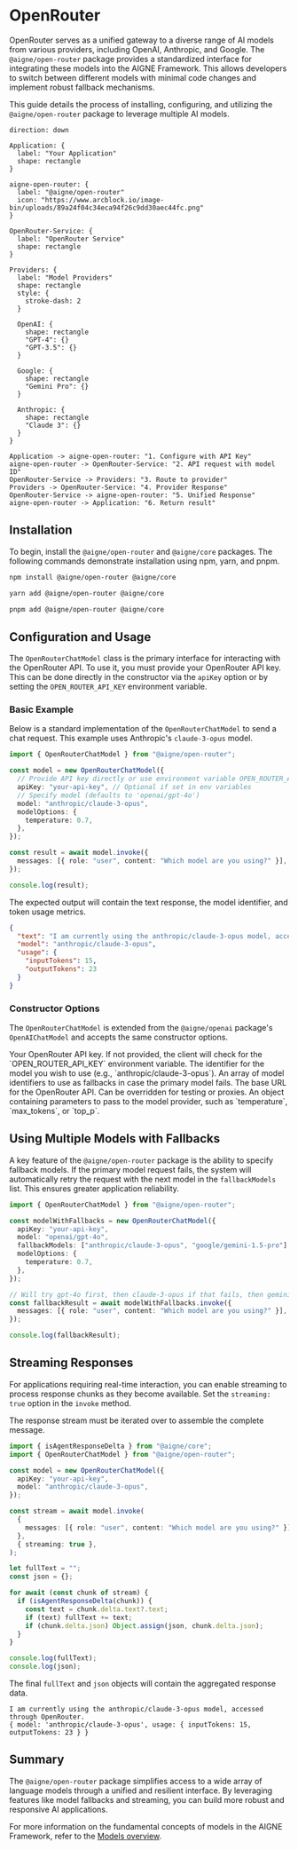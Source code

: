 # OpenRouter

OpenRouter serves as a unified gateway to a diverse range of AI models from various providers, including OpenAI, Anthropic, and Google. The `@aigne/open-router` package provides a standardized interface for integrating these models into the AIGNE Framework. This allows developers to switch between different models with minimal code changes and implement robust fallback mechanisms.

This guide details the process of installing, configuring, and utilizing the `@aigne/open-router` package to leverage multiple AI models.

```d2
direction: down

Application: {
  label: "Your Application"
  shape: rectangle
}

aigne-open-router: {
  label: "@aigne/open-router"
  icon: "https://www.arcblock.io/image-bin/uploads/89a24f04c34eca94f26c9dd30aec44fc.png"
}

OpenRouter-Service: {
  label: "OpenRouter Service"
  shape: rectangle
}

Providers: {
  label: "Model Providers"
  shape: rectangle
  style: {
    stroke-dash: 2
  }

  OpenAI: {
    shape: rectangle
    "GPT-4": {}
    "GPT-3.5": {}
  }

  Google: {
    shape: rectangle
    "Gemini Pro": {}
  }

  Anthropic: {
    shape: rectangle
    "Claude 3": {}
  }
}

Application -> aigne-open-router: "1. Configure with API Key"
aigne-open-router -> OpenRouter-Service: "2. API request with model ID"
OpenRouter-Service -> Providers: "3. Route to provider"
Providers -> OpenRouter-Service: "4. Provider Response"
OpenRouter-Service -> aigne-open-router: "5. Unified Response"
aigne-open-router -> Application: "6. Return result"
```

## Installation

To begin, install the `@aigne/open-router` and `@aigne/core` packages. The following commands demonstrate installation using npm, yarn, and pnpm.

```bash npm
npm install @aigne/open-router @aigne/core
```

```bash yarn
yarn add @aigne/open-router @aigne/core
```

```bash pnpm
pnpm add @aigne/open-router @aigne/core
```

## Configuration and Usage

The `OpenRouterChatModel` class is the primary interface for interacting with the OpenRouter API. To use it, you must provide your OpenRouter API key. This can be done directly in the constructor via the `apiKey` option or by setting the `OPEN_ROUTER_API_KEY` environment variable.

### Basic Example

Below is a standard implementation of the `OpenRouterChatModel` to send a chat request. This example uses Anthropic's `claude-3-opus` model.

```typescript Basic Usage icon=logos:typescript
import { OpenRouterChatModel } from "@aigne/open-router";

const model = new OpenRouterChatModel({
  // Provide API key directly or use environment variable OPEN_ROUTER_API_KEY
  apiKey: "your-api-key", // Optional if set in env variables
  // Specify model (defaults to 'openai/gpt-4o')
  model: "anthropic/claude-3-opus",
  modelOptions: {
    temperature: 0.7,
  },
});

const result = await model.invoke({
  messages: [{ role: "user", content: "Which model are you using?" }],
});

console.log(result);
```

The expected output will contain the text response, the model identifier, and token usage metrics.

```json Output icon=mdi:code-json
{
  "text": "I am currently using the anthropic/claude-3-opus model, accessed through OpenRouter.",
  "model": "anthropic/claude-3-opus",
  "usage": {
    "inputTokens": 15,
    "outputTokens": 23
  }
}
```

### Constructor Options

The `OpenRouterChatModel` is extended from the `@aigne/openai` package's `OpenAIChatModel` and accepts the same constructor options.

<x-field-group>
  <x-field data-name="apiKey" data-type="string" data-required="false">
    <x-field-desc markdown>Your OpenRouter API key. If not provided, the client will check for the `OPEN_ROUTER_API_KEY` environment variable.</x-field-desc>
  </x-field>
  <x-field data-name="model" data-type="string" data-default="openai/gpt-4o" data-required="false">
    <x-field-desc markdown>The identifier for the model you wish to use (e.g., `anthropic/claude-3-opus`).</x-field-desc>
  </x-field>
  <x-field data-name="fallbackModels" data-type="string[]" data-required="false">
    <x-field-desc markdown>An array of model identifiers to use as fallbacks in case the primary model fails.</x-field-desc>
  </x-field>
  <x-field data-name="baseURL" data-type="string" data-default="https://openrouter.ai/api/v1" data-required="false">
    <x-field-desc markdown>The base URL for the OpenRouter API. Can be overridden for testing or proxies.</x-field-desc>
  </x-field>
  <x-field data-name="modelOptions" data-type="object" data-required="false">
    <x-field-desc markdown>An object containing parameters to pass to the model provider, such as `temperature`, `max_tokens`, or `top_p`.</x-field-desc>
  </x-field>
</x-field-group>

## Using Multiple Models with Fallbacks

A key feature of the `@aigne/open-router` package is the ability to specify fallback models. If the primary model request fails, the system will automatically retry the request with the next model in the `fallbackModels` list. This ensures greater application reliability.

```typescript Model Fallbacks icon=logos:typescript
import { OpenRouterChatModel } from "@aigne/open-router";

const modelWithFallbacks = new OpenRouterChatModel({
  apiKey: "your-api-key",
  model: "openai/gpt-4o",
  fallbackModels: ["anthropic/claude-3-opus", "google/gemini-1.5-pro"], // Fallback order
  modelOptions: {
    temperature: 0.7,
  },
});

// Will try gpt-4o first, then claude-3-opus if that fails, then gemini-1.5-pro
const fallbackResult = await modelWithFallbacks.invoke({
  messages: [{ role: "user", content: "Which model are you using?" }],
});

console.log(fallbackResult);
```

## Streaming Responses

For applications requiring real-time interaction, you can enable streaming to process response chunks as they become available. Set the `streaming: true` option in the `invoke` method.

The response stream must be iterated over to assemble the complete message.

```typescript Streaming Example icon=logos:typescript
import { isAgentResponseDelta } from "@aigne/core";
import { OpenRouterChatModel } from "@aigne/open-router";

const model = new OpenRouterChatModel({
  apiKey: "your-api-key",
  model: "anthropic/claude-3-opus",
});

const stream = await model.invoke(
  {
    messages: [{ role: "user", content: "Which model are you using?" }],
  },
  { streaming: true },
);

let fullText = "";
const json = {};

for await (const chunk of stream) {
  if (isAgentResponseDelta(chunk)) {
    const text = chunk.delta.text?.text;
    if (text) fullText += text;
    if (chunk.delta.json) Object.assign(json, chunk.delta.json);
  }
}

console.log(fullText);
console.log(json);
```

The final `fullText` and `json` objects will contain the aggregated response data.

```text Output icon=mdi:console
I am currently using the anthropic/claude-3-opus model, accessed through OpenRouter.
{ model: 'anthropic/claude-3-opus', usage: { inputTokens: 15, outputTokens: 23 } }
```

## Summary

The `@aigne/open-router` package simplifies access to a wide array of language models through a unified and resilient interface. By leveraging features like model fallbacks and streaming, you can build more robust and responsive AI applications.

For more information on the fundamental concepts of models in the AIGNE Framework, refer to the [Models overview](./models-overview.md).